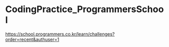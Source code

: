 # CodingPractice_ProgrammersSchool
https://school.programmers.co.kr/learn/challenges?order=recent&authuser=1
